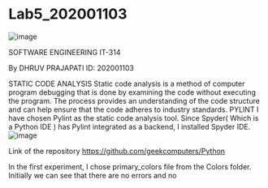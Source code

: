# Lab5_202001103

![image](https://user-images.githubusercontent.com/77314766/225271315-1ef8bf29-2b79-45df-b814-dd72442b8bdb.png)


SOFTWARE
ENGINEERING 
IT-314

By DHRUV PRAJAPATI
ID: 202001103








	
STATIC CODE ANALYSIS
Static code analysis is a method of computer program debugging that is done by examining the code without executing the program. The process provides an understanding of the code structure and can help ensure that the code adheres to industry standards.
PYLINT
I have chosen Pylint as the static code analysis tool. Since Spyder( Which is a Python IDE )  has Pylint integrated as a backend, I installed Spyder IDE.
![image](https://user-images.githubusercontent.com/77314766/225271530-c097ff41-6908-4c78-89e9-772f24a4f18d.png)

Link of the repository
https://github.com/geekcomputers/Python

In the first experiment, I chose primary_colors file from the Colors folder.
Initially we can see that there are no errors and no 



